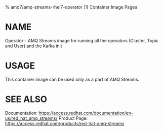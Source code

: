 % amq7/amq-streams-rhel7-operator (1) Container Image Pages

# NAME

Operator - AMQ Streams image for running all the operators (Cluster, Topic and User) and the Kafka init

# USAGE

This container image can be used only as a part of AMQ Streams.

# SEE ALSO

Documentation: https://access.redhat.com/documentation/en-us/red_hat_amq_streams/
Product Page: https://access.redhat.com/products/red-hat-amq-streams
